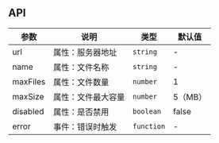 ## API

| 参数 | 说明 | 类型 | 默认值 |
| --- | --- | --- | --- |
| url | 属性：服务器地址 | `string` | -
| name | 属性：文件名称 | `string` | -
| maxFiles | 属性：文件数量 | `number` | 1
| maxSize | 属性：文件最大容量 | `number` | 5（MB）
| disabled | 属性：是否禁用 | `boolean` | false
| error | 事件：错误时触发 | `function` | -
